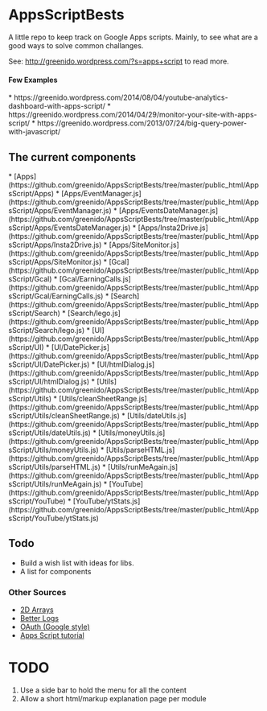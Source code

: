 AppsScriptBests
===============

A little repo to keep track on Google Apps scripts. Mainly, to see what are a good ways to solve common challanges.

See: http://greenido.wordpress.com/?s=apps+script to read more.
<h4>Few Examples</h4>
* https://greenido.wordpress.com/2014/08/04/youtube-analytics-dashboard-with-apps-script/
* https://greenido.wordpress.com/2014/04/29/monitor-your-site-with-apps-script/
* https://greenido.wordpress.com/2013/07/24/big-query-power-with-javascript/

<h2>The current components</h2>
* [Apps](https://github.com/greenido/AppsScriptBests/tree/master/public_html/AppsScript/Apps)
* [Apps/EventManager.js](https://github.com/greenido/AppsScriptBests/tree/master/public_html/AppsScript/Apps/EventManager.js)
* [Apps/EventsDateManager.js](https://github.com/greenido/AppsScriptBests/tree/master/public_html/AppsScript/Apps/EventsDateManager.js)
* [Apps/Insta2Drive.js](https://github.com/greenido/AppsScriptBests/tree/master/public_html/AppsScript/Apps/Insta2Drive.js)
* [Apps/SiteMonitor.js](https://github.com/greenido/AppsScriptBests/tree/master/public_html/AppsScript/Apps/SiteMonitor.js)
* [Gcal](https://github.com/greenido/AppsScriptBests/tree/master/public_html/AppsScript/Gcal)
* [Gcal/EarningCalls.js](https://github.com/greenido/AppsScriptBests/tree/master/public_html/AppsScript/Gcal/EarningCalls.js)
* [Search](https://github.com/greenido/AppsScriptBests/tree/master/public_html/AppsScript/Search)
* [Search/lego.js](https://github.com/greenido/AppsScriptBests/tree/master/public_html/AppsScript/Search/lego.js)
* [UI](https://github.com/greenido/AppsScriptBests/tree/master/public_html/AppsScript/UI)
* [UI/DatePicker.js](https://github.com/greenido/AppsScriptBests/tree/master/public_html/AppsScript/UI/DatePicker.js)
* [UI/htmlDialog.js](https://github.com/greenido/AppsScriptBests/tree/master/public_html/AppsScript/UI/htmlDialog.js)
* [Utils](https://github.com/greenido/AppsScriptBests/tree/master/public_html/AppsScript/Utils)
* [Utils/cleanSheetRange.js](https://github.com/greenido/AppsScriptBests/tree/master/public_html/AppsScript/Utils/cleanSheetRange.js)
* [Utils/dateUtils.js](https://github.com/greenido/AppsScriptBests/tree/master/public_html/AppsScript/Utils/dateUtils.js)
* [Utils/moneyUtils.js](https://github.com/greenido/AppsScriptBests/tree/master/public_html/AppsScript/Utils/moneyUtils.js)
* [Utils/parseHTML.js](https://github.com/greenido/AppsScriptBests/tree/master/public_html/AppsScript/Utils/parseHTML.js)
* [Utils/runMeAgain.js](https://github.com/greenido/AppsScriptBests/tree/master/public_html/AppsScript/Utils/runMeAgain.js)
* [YouTube](https://github.com/greenido/AppsScriptBests/tree/master/public_html/AppsScript/YouTube)
* [YouTube/ytStats.js](https://github.com/greenido/AppsScriptBests/tree/master/public_html/AppsScript/YouTube/ytStats.js)

<h2>Todo</h2>
<ul>
<li>Build a wish list with ideas for libs.</li>
<li>A list for components</li>
</ul>

<h3>Other Sources</h3>
<ul>
  <li><a href="https://sites.google.com/site/scriptsexamples/custom-methods/2d-arrays-library">2D Arrays</a></li>
  
  <li><a href="https://sites.google.com/site/scriptsexamples/custom-methods/betterlog">Better Logs</a></li>
  
  <li><a href="https://sites.google.com/site/scriptsexamples/custom-methods/google-oauth">OAuth (Google style)</a></li>
  <li>
    <a href="https://sites.google.com/site/appsscripttutorial/">Apps Script tutorial</a>
  </li>
</ul>

TODO
====
  1. Use a side bar to hold the menu for all the content
  2. Allow a short html/markup explanation page per module
